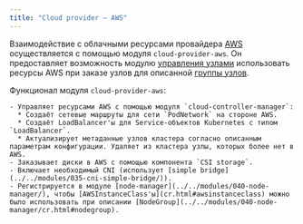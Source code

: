 ```yaml
---
title: "Cloud provider — AWS"
---
```


Взаимодействие с облачными ресурсами провайдера [AWS](https://aws.amazon.com/) осуществляется с помощью модуля `cloud-provider-aws`. Он предоставляет возможность модулю [управления узлами](../../modules/040-node-manager/) использовать ресурсы AWS при заказе узлов для описанной [группы узлов](../../modules/040-node-manager/cr.html#nodegroup).

Функционал модуля `cloud-provider-aws`:
```
- Управляет ресурсами AWS с помощью модуля `cloud-controller-manager`:
  * Создаёт сетевые маршруты для сети `PodNetwork` на стороне AWS.
  * Создаёт LoadBalancer'ы для Service-объектов Kubernetes с типом `LoadBalancer`.
  * Актуализирует метаданные узлов кластера согласно описанным параметрам конфигурации. Удаляет из кластера узлы, которых более нет в AWS.
- Заказывает диски в AWS с помощью компонента `CSI storage`.
- Включает необходимый CNI (использует [simple bridge](../../modules/035-cni-simple-bridge/)).
- Регистрируется в модуле [node-manager](../../modules/040-node-manager/), чтобы [AWSInstanceClass'ы](cr.html#awsinstanceclass) можно было использовать при описании [NodeGroup](../../modules/040-node-manager/cr.html#nodegroup).
